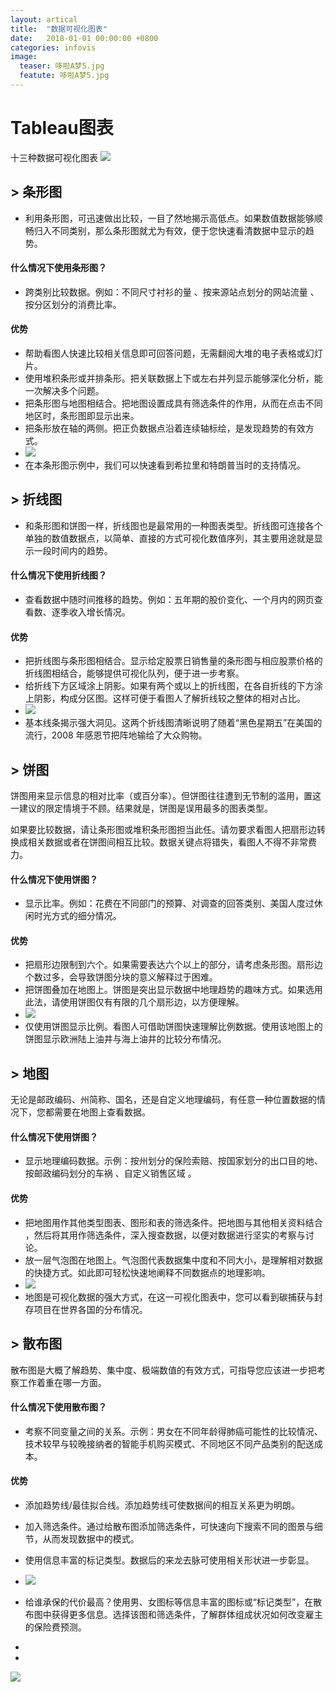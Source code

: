 ```yaml
---
layout: artical
title:  "数据可视化图表"
date:   2018-01-01 00:00:00 +0800
categories: infovis
image: 
  teaser: 哆啦A梦5.jpg
  featute: 哆啦A梦5.jpg
---
```





# Tableau图表
  十三种数据可视化图表
<img src="https://maytowo.github.io/images/T1.png">
  
## > 条形图
 + 利用条形图，可迅速做出比较，一目了然地揭示高低点。如果数值数据能够顺畅归入不同类别，那么条形图就尤为有效，便于您快速看清数据中显示的趋势。
#### 什么情况下使用条形图？
 + 跨类别比较数据。例如：不同尺寸衬衫的量 、按来源站点划分的网站流量 、按分区划分的消费比率。
#### 优势
+ 帮助看图人快速比较相关信息即可回答问题，无需翻阅大堆的电子表格或幻灯片。
+ 使用堆积条形或并排条形。把关联数据上下或左右并列显示能够深化分析，能一次解决多个问题。
+ 把条形图与地图相结合。把地图设置成具有筛选条件的作用，从而在点击不同地区时，条形图即显示出来。
+ 把条形放在轴的两侧。把正负数据点沿着连续轴标绘，是发现趋势的有效方式。
+ <img src="https://maytowo.github.io/images/T2.png">
+ 在本条形图示例中，我们可以快速看到希拉里和特朗普当时的支持情况。

## > 折线图
+ 和条形图和饼图一样，折线图也是最常用的一种图表类型。折线图可连接各个单独的数值数据点，以简单、直接的方式可视化数值序列，其主要用途就是显示一段时间内的趋势。

#### 什么情况下使用折线图？
+ 查看数据中随时间推移的趋势。例如：五年期的股价变化、一个月内的网页查看数、逐季收入增长情况。
#### 优势
+ 把折线图与条形图相结合。显示给定股票日销售量的条形图与相应股票价格的折线图相结合，能够提供可视化队列，便于进一步考察。
+ 给折线下方区域涂上阴影。如果有两个或以上的折线图，在各自折线的下方涂上阴影，构成分区图。这样可便于看图人了解折线较之整体的相对占比。
+ <img src="https://maytowo.github.io/images/折线图.jpg">
+ 基本线条揭示强大洞见。这两个折线图清晰说明了随着“黑色星期五”在美国的流行，2008 年感恩节把阵地输给了大众购物。

## > 饼图
饼图用来显示信息的相对比率（或百分率）。但饼图往往遭到无节制的滥用，置这一建议的限定情境于不顾。结果就是，饼图是误用最多的图表类型。

如果要比较数据，请让条形图或堆积条形图担当此任。请勿要求看图人把扇形边转换成相关数据或者在饼图间相互比较。数据关键点将错失，看图人不得不非常费力。


#### 什么情况下使用饼图？
+ 显示比率。例如：花费在不同部门的预算、对调查的回答类别、美国人度过休闲时光方式的细分情况。

#### 优势
+ 把扇形边限制到六个。如果需要表达六个以上的部分，请考虑条形图。扇形边个数过多，会导致饼图分块的意义解释过于困难。
+ 把饼图叠加在地图上。饼图是突出显示数据中地理趋势的趣味方式。如果选用此法，请使用饼图仅有有限的几个扇形边，以方便理解。
+ <img src="https://maytowo.github.io/images/饼图.jpg">
+ 仅使用饼图显示比例。看图人可借助饼图快速理解比例数据。使用该地图上的饼图显示欧洲陆上油井与海上油井的比较分布情况。


## > 地图
无论是邮政编码、州简称、国名，还是自定义地理编码，有任意一种位置数据的情况下，您都需要在地图上查看数据。

#### 什么情况下使用饼图？
+ 显示地理编码数据。示例：按州划分的保险索赔、按国家划分的出口目的地、按邮政编码划分的车祸 、自定义销售区域 。

#### 优势
+ 把地图用作其他类型图表、图形和表的筛选条件。把地图与其他相关资料结合 ，然后将其用作筛选条件，深入搜查数据，以便对数据进行坚实的考察与讨论。
+ 放一层气泡图在地图上。气泡图代表数据集中度和不同大小，是理解相对数据的快捷方式。如此即可轻松快速地阐释不同数据点的地理影响。
+ <img src="https://maytowo.github.io/images/地图.jpg">
+ 地图是可视化数据的强大方式，在这一可视化图表中，您可以看到碳捕获与封存项目在世界各国的分布情况。
 

## > 散布图
散布图是大概了解趋势、集中度、极端数值的有效方式，可指导您应该进一步把考察工作着重在哪一方面。

#### 什么情况下使用散布图？
+ 考察不同变量之间的关系。示例：男女在不同年龄得肺癌可能性的比较情况、技术较早与较晚接纳者的智能手机购买模式、不同地区不同产品类别的配送成本。

#### 优势
+ 添加趋势线/最佳拟合线。添加趋势线可使数据间的相互关系更为明朗。
+ 加入筛选条件。通过给散布图添加筛选条件，可快速向下搜索不同的图景与细节，从而发现数据中的模式。
+ 使用信息丰富的标记类型。数据后的来龙去脉可使用相关形状进一步彰显。
+  <img src="https://maytowo.github.io/images/散布图.jpg">
+  给谁承保的代价最高？使用男、女图标等信息丰富的图标或“标记类型”，在散布图中获得更多信息。选择该图和筛选条件，了解群体组成状况如何改变雇主的保险费预测。 







 + 
 + 
 <img src="https://maytowo.github.io/images/33.gif">